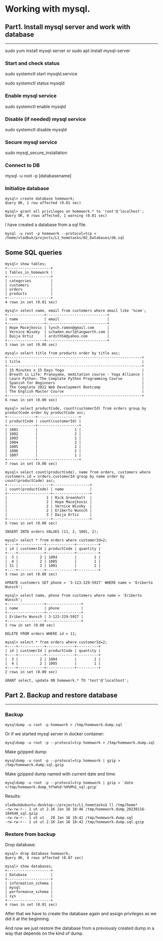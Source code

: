 # Working with mysql.

## Part1. Install mysql server and work with database
-----------------------------------------------------

sudo yum install mysql-server
or sudo apt install mysql-server

### Start and check status

sudo systemctl start mysqld.service

sudo systemctl status mysqld

### Enable mysql service

sudo systemctl enable mysqld

### Disable (if needed) mysql service

sudo systemctl disable mysqld

### Secure mysql service

sudo mysql_secure_installation

### Connect to DB

mysql -u root -p [databasename]

### Initialize database

```
mysql> create database homework;
Query OK, 1 row affected (0.01 sec)

mysql> grant all privileges on homework.* to 'root'@'localhost';
Query OK, 0 rows affected, 1 warning (0.01 sec)
```

I have created a database from a sql file.

```
mysql -u root -p homework --protocol=tcp < /home/vladbuk/projects/L1_hometasks/02_Databases/db.sql
```

## Some SQL queries

```
mysql> show tables;
+--------------------+
| Tables_in_homework |
+--------------------+
| categories         |
| customers          |
| orders             |
| products           |
+--------------------+
4 rows in set (0.01 sec)
```

```
mysql> select name, email from customers where email like '%com';
+-----------------+----------------------------+
| name            | email                      |
+-----------------+----------------------------+
| Hope Macejkovic | lynch.ramon@gmail.com      |
| Vernice Wisoky  | schaden.murl@langworth.com |
| Daija Ortiz     | ardith54@yahoo.com         |
+-----------------+----------------------------+
3 rows in set (0.00 sec)

```

```
mysql> select title from products order by title asc;
+--------------------------------------------------------------+
| title                                                        |
+--------------------------------------------------------------+
| 15 Minutes x 15 Days Yoga                                    |
| Breath is Life: Pranayama, meditation course - Yoga Alliance |
| Learn Python: The Complete Python Programming Course         |
| Spanish for Beginners                                        |
| The Complete 2022 Web Development Bootcamp                   |
| The English Master Course                                    |
+--------------------------------------------------------------+
6 rows in set (0.00 sec)
```

```
mysql> select productCode, count(customerId) from orders group by productCode order by productCode asc;
+-------------+-------------------+
| productCode | count(customerId) |
+-------------+-------------------+
| 1001        |                 1 |
| 1002        |                 2 |
| 1003        |                 1 |
| 1004        |                 2 |
| 1005        |                 1 |
| 1006        |                 2 |
| 1007        |                 1 |
+-------------+-------------------+
7 rows in set (0.00 sec)

```

```
mysql> select count(productCode), name from orders, customers where customers.id = orders.customerId group by name order by count(productCode) asc;
+--------------------+-----------------+
| count(productCode) | name            |
+--------------------+-----------------+
|                  1 | Rick Greenholt  |
|                  2 | Hope Macejkovic |
|                  2 | Vernice Wisoky  |
|                  2 | Eriberto Wunsch |
|                  3 | Daija Ortiz     |
+--------------------+-----------------+
5 rows in set (0.00 sec)
```

```
INSERT INTO orders VALUES (11, 2, 1001, 2);

mysql> select * from orders where customerId=2;
+----+------------+-------------+----------+
| id | customerId | productCode | quantity |
+----+------------+-------------+----------+
|  3 |          2 | 1004        |        1 |
|  4 |          2 | 1005        |        1 |
| 11 |          2 | 1001        |        2 |
+----+------------+-------------+----------+
3 rows in set (0.00 sec)

```

```
UPDATE customers SET phone = '3-123-229-5927' WHERE name = 'Eriberto Wunsch'; 

mysql> select name, phone from customers where name = 'Eriberto Wunsch';
+-----------------+----------------+
| name            | phone          |
+-----------------+----------------+
| Eriberto Wunsch | 3-123-229-5927 |
+-----------------+----------------+
1 row in set (0.00 sec)

```

```
DELETE FROM orders WHERE id = 11;

mysql> select * from orders where customerId=2;
+----+------------+-------------+----------+
| id | customerId | productCode | quantity |
+----+------------+-------------+----------+
|  3 |          2 | 1004        |        1 |
|  4 |          2 | 1005        |        1 |
+----+------------+-------------+----------+
2 rows in set (0.00 sec)

```

```
GRANT select, update ON homework.* TO 'test'@'localhost';
```

## Part 2. Backup and restore database
--------------------------------------

### Backup
```
mysqldump -u root -p homework > /tmp/homework.dump.sql
```
Or if we started mysql server in docker container:
```
mysqldump -u root -p --protocol=tcp homework > /tmp/homework.dump.sql
```

Make gzipped dump:
```
mysqldump -u root -p --protocol=tcp homework | gzip > /tmp/homework.dump.sql.gzip
```

Make gzipped dump named with current date and time:
```
mysqldump -u root -p --protocol=tcp homework | gzip > `date +/tmp/homework.dump_%Y%m%d-%H%M%S_sql.gzip`
```

Results:
```
vladbuk@ubuntu-desktop:~/projects/L1_hometasks$ ll /tmp/home*
-rw-rw-r-- 1 ut ut 2.1K Jan 16 18:46 /tmp/homework.dump_20230116-184640_sql.gzip
-rw-rw-r-- 1 ut ut   20 Jan 16 18:42 /tmp/homework.dump.sql
-rw-rw-r-- 1 ut ut 2.1K Jan 16 18:42 /tmp/homework.dump.sql.gzip

```

### Restore from backup
Drop database:
```
mysql> drop database homework;
Query OK, 4 rows affected (0.07 sec)

mysql> show databases;
+--------------------+
| Database           |
+--------------------+
| information_schema |
| mysql              |
| performance_schema |
| sys                |
+--------------------+
4 rows in set (0.01 sec)
```

After that we have to create the database again and assign privileges as we did it at the beginning.

And now we just restore the database from a previously created dump in a way that depends on the kind of dump.

